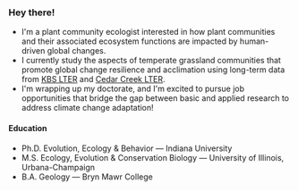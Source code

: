 ### Hey there!

* I'm a plant community ecologist interested in how plant communities and their associated ecosystem functions are impacted by human-driven global changes.
* I currently study the aspects of temperate grassland communities that promote global change resilience and acclimation using long-term data from [KBS LTER](https://lter.kbs.msu.edu) and [Cedar Creek LTER](https://cedarcreek.umn.edu).
* I'm wrapping up my doctorate, and I'm excited to pursue job opportunities that bridge the gap between basic and applied research to address climate change adaptation!

#### Education
* Ph.D. Evolution, Ecology & Behavior — Indiana University
* M.S. Ecology, Evolution & Conservation Biology — University of Illinois, Urbana-Champaign
* B.A. Geology — Bryn Mawr College

<!--
**sbperez/sbperez** is a ✨ _special_ ✨ repository because its `README.md` (this file) appears on your GitHub profile.

Here are some ideas to get you started:

- 🔭 I’m currently working on ...
- 🌱 I’m currently learning ...
- 👯 I’m looking to collaborate on ...
- 🤔 I’m looking for help with ...
- 💬 Ask me about ...
- 📫 How to reach me: ...
- 😄 Pronouns: ...
- ⚡ Fun fact: ...
-->
